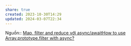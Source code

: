 ```yaml
---
share: true
created: 2023-10-30T14:29
updated: 2024-03-07T22:34
---
```

Nguồn:: [Map, filter and reduce với async/await](https://anonystick.com/blog-developer/map-filter-and-reduce-voi-asyncawait-2020042532834108)[How to use Array.prototype.filter with async?](https://stackoverflow.com/q/47095019/3416774)